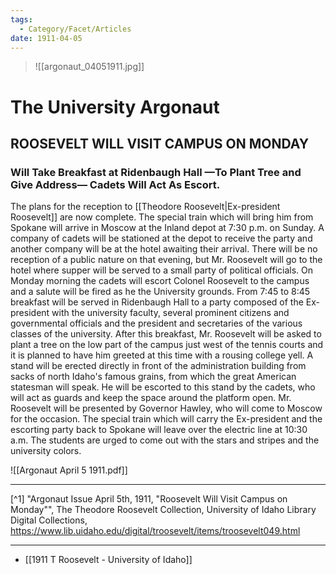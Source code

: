 ```yaml
---
tags:
  - Category/Facet/Articles
date: 1911-04-05
---
```

>![[argonaut_04051911.jpg]]

# The University Argonaut
## ROOSEVELT WILL VISIT CAMPUS ON MONDAY
### Will Take Breakfast at Ridenbaugh Hall —To Plant Tree and Give Address— Cadets Will Act As Escort.
The plans for the reception to [[Theodore Roosevelt|Ex-president Roosevelt]] are now complete. The special train which will bring him from Spokane will arrive in Moscow at the Inland depot at 7:30 p.m. on Sunday. A company of cadets will be stationed at the depot to receive the party and another company will be at the hotel awaiting their arrival. There will be no reception of a public nature on that evening, but Mr. Roosevelt will go to the hotel where supper will be served to a small party of political officials.
On Monday morning the cadets will escort Colonel Roosevelt to the campus and a salute will be fired as he the University grounds. From 7:45 to 8:45 breakfast will be served in Ridenbaugh Hall to a party composed of the Ex-president with the university faculty, several prominent citizens and governmental officials and the president and secretaries of the various classes of the university.
After this breakfast, Mr. Roosevelt will be asked to plant a tree on the low part of the campus just west of the tennis courts and it is planned to have him greeted at this time with a rousing college yell.
A stand will be erected directly in front of the administration building from sacks of north Idaho's famous grains, from which the great American statesman will speak. He will be escorted to this stand by the cadets, who will act as guards and keep the space around the platform open. Mr. Roosevelt will be presented by Governor Hawley, who will come to Moscow for the occasion.
The special train which will carry the Ex-president and the escorting party back to Spokane will leave over the electric line at 10:30 a.m.
The students are urged to come out with the stars and stripes and the university colors.

![[Argonaut April 5 1911.pdf]]

---

[^1] "Argonaut Issue April 5th, 1911, "Roosevelt Will Visit Campus on Monday"", The Theodore Roosevelt Collection, University of Idaho Library Digital Collections, https://www.lib.uidaho.edu/digital/troosevelt/items/troosevelt049.html 

---

- [[1911 T Roosevelt - University of Idaho]] 
